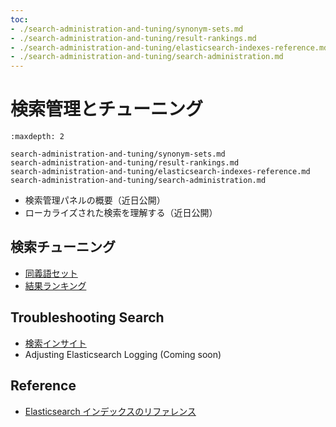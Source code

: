 ```yaml
---
toc:
- ./search-administration-and-tuning/synonym-sets.md
- ./search-administration-and-tuning/result-rankings.md
- ./search-administration-and-tuning/elasticsearch-indexes-reference.md
- ./search-administration-and-tuning/search-administration.md
---
```

# 検索管理とチューニング

```{toctree}
:maxdepth: 2

search-administration-and-tuning/synonym-sets.md
search-administration-and-tuning/result-rankings.md
search-administration-and-tuning/elasticsearch-indexes-reference.md
search-administration-and-tuning/search-administration.md
```

- 検索管理パネルの概要（近日公開）
- ローカライズされた検索を理解する（近日公開）

<a name="search-tuning" />

## 検索チューニング

- [同義語セット](search-administration-and-tuning/synonym-sets.md)
- [結果ランキング](search-administration-and-tuning/result-rankings.md)

<a name="troubleshooting-search" />

## Troubleshooting Search

- [検索インサイト](search-pages-and-widgets/search-insights.md)
- Adjusting Elasticsearch Logging (Coming soon)

<a name="reference" />

## Reference

- [Elasticsearch インデックスのリファレンス](search-administration-and-tuning/elasticsearch-indexes-reference.md)


